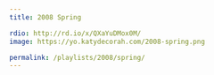 ```yaml
---
title: 2008 Spring

rdio: http://rd.io/x/QXaYuDMox0M/
image: https://yo.katydecorah.com/2008-spring.png

permalink: /playlists/2008/spring/
---
```

